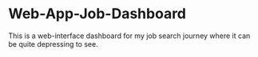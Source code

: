 # Web-App-Job-Dashboard
This is a web-interface dashboard for my job search journey where it can be quite depressing to see.
